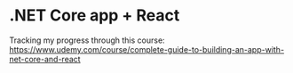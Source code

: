 # .NET Core app + React
Tracking my progress through this course: https://www.udemy.com/course/complete-guide-to-building-an-app-with-net-core-and-react